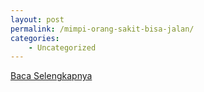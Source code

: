 ```yaml
---
layout: post
permalink: /mimpi-orang-sakit-bisa-jalan/
categories:
    - Uncategorized
---
```


[Baca Selengkapnya](/04)